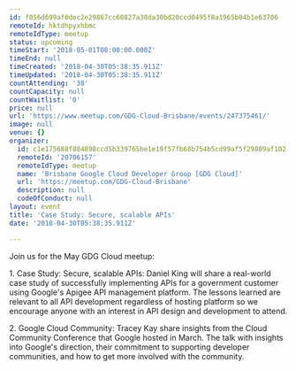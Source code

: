 ```yaml
---
id: f056d699af0dec2e29867cc60827a30da30bd20ccd0495f8a1965b04b1e63706
remoteId: hktdhpyxhbmc
remoteIdType: meetup
status: upcoming
timeStart: '2018-05-01T08:00:00.000Z'
timeEnd: null
timeCreated: '2018-04-30T05:38:35.911Z'
timeUpdated: '2018-04-30T05:38:35.911Z'
countAttending: '38'
countCapacity: null
countWaitlist: '0'
price: null
url: 'https://www.meetup.com/GDG-Cloud-Brisbane/events/247375461/'
image: null
venue: {}
organizer:
  id: c1e175688f884898ccd5b339765be1e19f57fb68b754b5cd99af5f29809af102
  remoteId: '20706157'
  remoteIdType: meetup
  name: 'Brisbane Google Cloud Developer Group [GDG Cloud]'
  url: 'https://meetup.com/GDG-Cloud-Brisbane'
  description: null
  codeOfConduct: null
layout: event
title: 'Case Study: Secure, scalable APIs'
date: '2018-04-30T05:38:35.911Z'

---
```

<p>Join us for the May GDG Cloud meetup:</p> <p>1. Case Study: Secure, scalable APIs: Daniel King will share a real-world case study of successfully implementing APIs for a government customer using Google's Apigee API management platform. The lessons learned are relevant to all API development regardless of hosting platform so we encourage anyone with an interest in API design and development to attend.</p> <p>2. Google Cloud Community: Tracey Kay share insights from the Cloud Community Conference that Google hosted in March. The talk with insights into Google's direction, their commitment to supporting developer communities, and how to get more involved with the community.</p>
